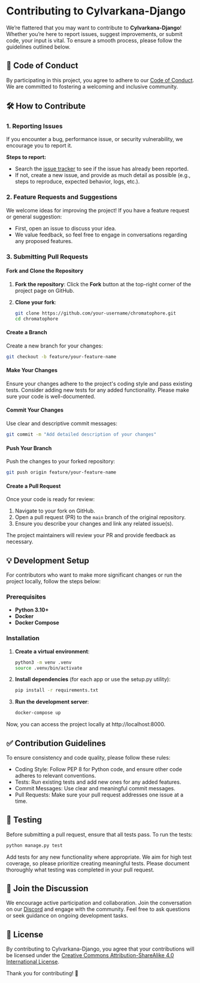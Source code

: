 # Contributing to Cylvarkana-Django
We’re flattered that you may want to contribute to **Cylvarkana-Django**! Whether you’re here to report issues, suggest improvements, or submit code, your input is vital. To ensure a smooth process, please follow the guidelines outlined below.

## 📝 Code of Conduct
By participating in this project, you agree to adhere to our [Code of Conduct](https://github.com/Cylvarkana/.github/blob/main/docs/CODE_OF_CONDUCT.md). We are committed to fostering a welcoming and inclusive community.

## 🛠️ How to Contribute
### 1. Reporting Issues
If you encounter a bug, performance issue, or security vulnerability, we encourage you to report it. 

**Steps to report:**
- Search the [issue tracker](https://github.com/Cylvarkana/Cylvarkana-Django/issues) to see if the issue has already been reported.
- If not, create a new issue, and provide as much detail as possible (e.g., steps to reproduce, expected behavior, logs, etc.).

### 2. Feature Requests and Suggestions
We welcome ideas for improving the project! If you have a feature request or general suggestion:
- First, open an issue to discuss your idea.
- We value feedback, so feel free to engage in conversations regarding any proposed features.

### 3. Submitting Pull Requests
#### **Fork and Clone the Repository**
1. **Fork the repository**:
   Click the **Fork** button at the top-right corner of the project page on GitHub.
   
2. **Clone your fork**:
   ```bash
   git clone https://github.com/your-username/chromatophore.git
   cd chromatophore

#### **Create a Branch**
Create a new branch for your changes:
```bash
git checkout -b feature/your-feature-name
```

#### **Make Your Changes**
Ensure your changes adhere to the project's coding style and pass existing tests. Consider adding new tests for any added functionality. Please make sure your code is well-documented.

#### **Commit Your Changes**
Use clear and descriptive commit messages:
```bash
git commit -m "Add detailed description of your changes"
```

#### **Push Your Branch**
Push the changes to your forked repository:
```bash
git push origin feature/your-feature-name
```

#### **Create a Pull Request**
Once your code is ready for review:
1. Navigate to your fork on GitHub.
2. Open a pull request (PR) to the `main` branch of the original repository.
3. Ensure you describe your changes and link any related issue(s).

The project maintainers will review your PR and provide feedback as necessary.

## 💡 Development Setup

For contributors who want to make more significant changes or run the project locally, follow the steps below:

### Prerequisites

- **Python 3.10+**
- **Docker**
- **Docker Compose**

### Installation

1. **Create a virtual environment**:
   ```bash
   python3 -m venv .venv
   source .venv/bin/activate
   ```
2. **Install dependencies** (for each app or use the setup.py utility):
   ```bash
   pip install -r requirements.txt
   ```
3. **Run the development server**:
   ```bash
   docker-compose up
   ```
Now, you can access the project locally at http://localhost:8000.

## ✅ Contribution Guidelines
To ensure consistency and code quality, please follow these rules:

- Coding Style: Follow PEP 8 for Python code, and ensure other code adheres to relevant conventions.
- Tests: Run existing tests and add new ones for any added features.
- Commit Messages: Use clear and meaningful commit messages.
- Pull Requests: Make sure your pull request addresses one issue at a time.

## 🧪 Testing
Before submitting a pull request, ensure that all tests pass. To run the tests:

```bash
python manage.py test
```
Add tests for any new functionality where appropriate. We aim for high test coverage, so please prioritize creating meaningful tests. Please document thoroughly what testing was completed in your pull request.

## 🤝 Join the Discussion
We encourage active participation and collaboration. Join the conversation on our [Discord](https://discord.gg/D59w9g6Ptr) and engage with the community. Feel free to ask questions or seek guidance on ongoing development tasks.

## 📄 License
By contributing to Cylvarkana-Django, you agree that your contributions will be licensed under the [Creative Commons Attribution-ShareAlike 4.0 International License](http://creativecommons.org/licenses/by-sa/4.0/).

Thank you for contributing! 🌟
